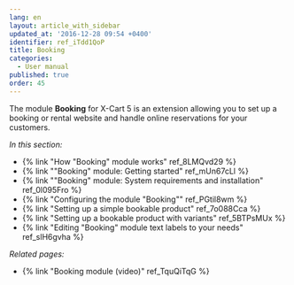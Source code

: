 ```yaml
---
lang: en
layout: article_with_sidebar
updated_at: '2016-12-28 09:54 +0400'
identifier: ref_iTdd1QoP
title: Booking
categories:
  - User manual
published: true
order: 45
---
```



The module **Booking** for X-Cart 5 is an extension allowing you to set up a booking or rental website and handle online reservations for your customers. 

_In this section:_

*   {% link "How &quot;Booking&quot; module works" ref_8LMQvd29 %}
*   {% link "&quot;Booking&quot; module: Getting started" ref_mUn67cLl %}
*   {% link "&quot;Booking&quot; module: System requirements and installation" ref_0l095Fro %}
*   {% link "Configuring the module &quot;Booking&quot;" ref_PGtil8wm %}
*   {% link "Setting up a simple bookable product" ref_7o088Cca %}
*   {% link "Setting up a bookable product with variants" ref_5BTPsMUx %}
*   {% link "Editing &quot;Booking&quot; module text labels to your needs" ref_slH6gvha %}

_Related pages:_

*   {% link "Booking module (video)" ref_TquQiTqG %}
